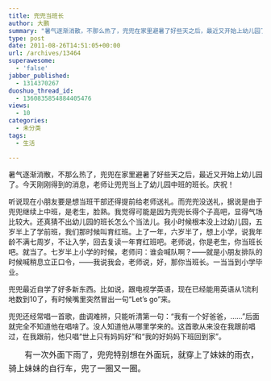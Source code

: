 ```yaml
---
title: 兜兜当班长
author: 大鹏
summary: "暑气逐渐消散，不那么热了，兜兜在家里避暑了好些天之后，最近又开始上幼儿园了。今天刚刚得到的消息，老师让兜兜当上了幼儿园中班的班长。庆祝！"
type: post
date: 2011-08-26T14:51:05+00:00
url: /archives/13464
superawesome:
  - 'false'
jabber_published:
  - 1314370267
duoshuo_thread_id:
  - 1360835854884405476
views:
  - 10
categories:
  - 未分类
tags:
  - 生活

---
```

暑气逐渐消散，不那么热了，兜兜在家里避暑了好些天之后，最近又开始上幼儿园了。今天刚刚得到的消息，老师让兜兜当上了幼儿园中班的班长。庆祝！
  
听说现在小朋友要是想当班干部还得提前给老师送礼。而兜兜没送礼，据说是由于兜兜继续上中班，是老生，脸熟。我觉得可能是因为兜兜长得个子高吧，显得气场比较大。还真猜不出幼儿园的班长怎么个当法儿。我小时候根本没上过幼儿园，五岁半上了学前班，我们那时候叫育红班。上了一年，六岁半了，想上小学，说我年龄不满七周岁，不让入学，回去复读一年育红班吧。老师说，你是老生，你当班长吧。就当了。七岁半上小学的时候，老师问：谁会喊队啊？——就是小朋友排队的时候喊稍息立正口令，——我说我会，老师说，好，那你当班长。一当当到小学毕业。
  
兜兜最近自学了好多新东西。比如说，跟电视学英语，现在已经能用英语从1流利地数到10了，有时候嘴里突然冒出一句“Let&#8217;s go”来。
  
兜兜还经常唱一首歌，曲调难辨，只能听清第一句：“我有一个好爸爸，……”后面就完全不知道他在唱啥了。没人知道他从哪里学来的。这首歌从来没在我跟前唱过，在我跟前，他只唱“世上只有妈妈好”和“我的好妈妈下班回到家”。
  
<span style="line-height: 1.714285714; font-size: 1rem;">　　有一次外面下雨了，兜兜特别想在外面玩，就穿上了妹妹的雨衣，骑上妹妹的自行车，兜了一圈又一圈。</span>
